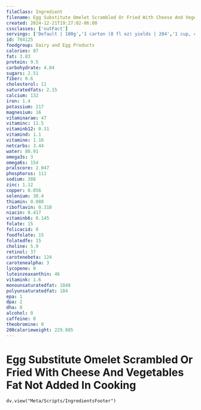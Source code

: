 ```yaml
---
fileClass: Ingredient
filename: Egg Substitute Omelet Scrambled Or Fried With Cheese And Vegetables Fat Not Added In Cooking
created: 2024-12-21T19:27:02-06:00
cssclasses: ['nutFact']
servings: ['Default | 100g','1 carton (8 fl oz) yields | 204','1 cup, cooked | 153','1/4 cup, raw (equivalent to 1 large egg) yields | 78']
id: 784125
foodgroup: Dairy and Egg Products 
calories: 87
fat: 3.83
protein: 9.5
carbohydrate: 4.04
sugars: 2.51
fiber: 0.6
cholesterol: 11
saturatedfats: 2.15
calcium: 132
iron: 1.4
potassium: 217
magnesium: 16
vitaminarae: 47
vitaminc: 11.5
vitaminb12: 0.31
vitamind: 1.1
vitamine: 1.16
netcarbs: 3.44
water: 80.91
omega3s: 3
omega6s: 154
pralscore: 2.047
phosphorus: 111
sodium: 388
zinc: 1.12
copper: 0.056
selenium: 30.4
thiamin: 0.088
riboflavin: 0.318
niacin: 0.417
vitaminb6: 0.145
folate: 15
folicacid: 0
foodfolate: 15
folatedfe: 15
choline: 5.9
retinol: 37
carotenebeta: 124
carotenealpha: 3
lycopene: 0
luteinzeaxanthin: 46
vitamink: 1.6
monounsaturatedfat: 1048
polyunsaturatedfat: 184
epa: 1
dpa: 2
dha: 0
alcohol: 0
caffeine: 0
theobromine: 0
200calorieweight: 229.885
---
```


# Egg Substitute Omelet Scrambled Or Fried With Cheese And Vegetables Fat Not Added In Cooking

```dataviewjs
dv.view("Meta/Scripts/IngredientsFooter")
```